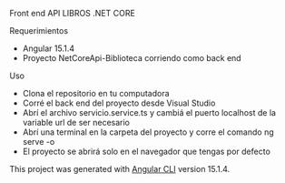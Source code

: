 Front end API LIBROS .NET CORE

Requerimientos </br>
- Angular 15.1.4
- Proyecto NetCoreApi-Biblioteca corriendo como back end

Uso
- Clona el repositorio en tu computadora
- Corré el back end del proyecto desde Visual Studio
- Abrí el archivo servicio.service.ts y cambiá el puerto localhost de la variable url de ser necesario
- Abrí una  terminal en la carpeta del proyecto y corre el comando ng serve -o
- El proyecto se abrirá solo en el navegador que tengas por defecto


This project was generated with [Angular CLI](https://github.com/angular/angular-cli) version 15.1.4.


